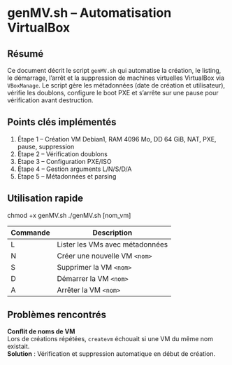 # genMV.sh – Automatisation VirtualBox


## Résumé
Ce document décrit le script `genMV.sh` qui automatise la création, le listing, le démarrage, l’arrêt et la suppression de machines virtuelles VirtualBox via `VBoxManage`. Le script gère les métadonnées (date de création et utilisateur), vérifie les doublons, configure le boot PXE et s’arrête sur une pause pour vérification avant destruction.



## Points clés implémentés
1. Étape 1 – Création VM Debian1, RAM 4096 Mo, DD 64 GiB, NAT, PXE, pause, suppression  
2. Étape 2 – Vérification doublons  
3. Étape 3 – Configuration PXE/ISO  
4. Étape 4 – Gestion arguments L/N/S/D/A  
5. Étape 5 – Métadonnées et parsing

## Utilisation rapide

chmod +x genMV.sh
./genMV.sh <commande> [nom_vm]

| Commande | Description                         |
|----------|-------------------------------------|
| L        | Lister les VMs avec métadonnées     |
| N <nom>  | Créer une nouvelle VM `<nom>`       |
| S <nom>  | Supprimer la VM `<nom>`             |
| D <nom>  | Démarrer la VM `<nom>`              |
| A <nom>  | Arrêter la VM `<nom>`               |


## Problèmes rencontrés

**Conflit de noms de VM**  
   Lors de créations répétées, `createvm` échouait si une VM du même nom existait.  
   **Solution** : Vérification et suppression automatique en début de création.



